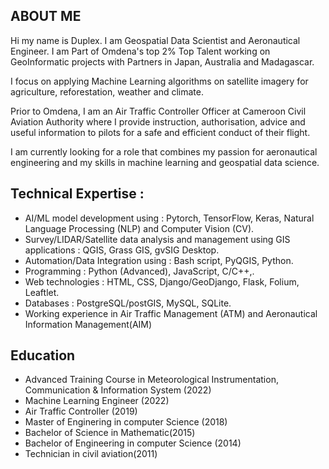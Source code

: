 ## ABOUT ME

Hi my name is Duplex.
I am Geospatial Data Scientist and Aeronautical Engineer. I am Part of Omdena's top 2% Top Talent working on GeoInformatic projects with Partners in Japan, Australia and Madagascar.

I focus on applying Machine Learning algorithms on satellite imagery for agriculture, reforestation, weather and climate.

Prior to Omdena, I am an Air Traffic Controller Officer at Cameroon Civil Aviation Authority where I provide instruction, authorisation, advice and useful information to pilots for  a safe and efficient conduct of their flight.

I am currently looking for a role that combines my passion  for aeronautical engineering and my skills in machine learning and geospatial data science.


## Technical Expertise :
- AI/ML model development using : Pytorch, TensorFlow, Keras, Natural Language Processing (NLP) and Computer Vision (CV).
- Survey/LIDAR/Satellite data analysis and management using GIS applications : QGIS, Grass GIS, gvSIG Desktop.
- Automation/Data Integration using : Bash script, PyQGIS, Python.
- Programming : Python (Advanced), JavaScript, C/C++,.
- Web technologies : HTML, CSS, Django/GeoDjango, Flask, Folium, Leaftlet.
- Databases : PostgreSQL/postGIS, MySQL, SQLite.
- Working experience in Air Traffic Management (ATM) and Aeronautical Information Management(AIM)

## Education
- Advanced Training Course in Meteorological Instrumentation, Communication & Information System (2022)
- Machine Learning Engineer (2022)
- Air Traffic Controller (2019)
- Master of Enginering in computer Science (2018)
- Bachelor of Science in Mathematic(2015)
- Bachelor of Engineering in computer Science  (2014)
- Technician in civil aviation(2011)

<!--
**YOUNKAP/YOUNKAP** is a ✨ _special_ ✨ repository because its `README.md` (this file) appears on your GitHub profile.

Here are some ideas to get you started:

- 🔭 I’m currently working on ...
- 🌱 I’m currently learning ...
- 👯 I’m looking to collaborate on ...
- 🤔 I’m looking for help with ...
- 💬 Ask me about ...
- 📫 How to reach me: ...
- 😄 Pronouns: ...
- ⚡ Fun fact: ...
-->
